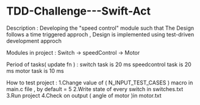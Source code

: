 # TDD-Challenge---Swift-Act

Description : 
Developing the "speed control" module such that The Design follows a time triggered approch , Design is implemented using test-driven development approch 


Modules in project :  Switch -> speedControl -> Motor 



Period of tasks( update fn ) : 
switch task is 20 ms 
speedcontrol task is 20 ms 
motor task is 10 ms 



How to test project : 
1.Change value of ( N_INPUT_TEST_CASES ) macro in main.c file , by default = 5 
2.Write state of every switch in switches.txt 
3.Run project 
4.Check on output ( angle of motor )in motor.txt 
